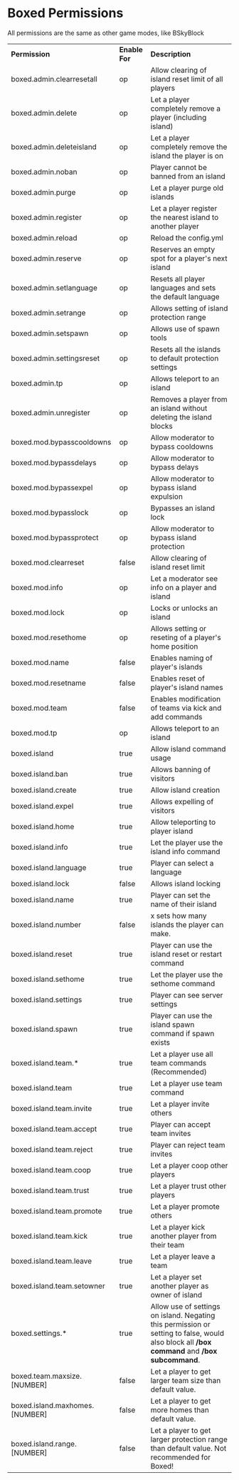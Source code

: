 # Boxed Permissions

All permissions are the same as other game modes, like BSkyBlock

<table align='center'>
<tr>
<td align='left'><b>Permission</b></td>
<td align='left'><b>Enable For</b></td>
<td align='left'><b>Description</b></td>
</tr>
<tr>
<td align='left'>boxed.admin.clearresetall</td>
<td align='left'>op</td>
<td align='left'>Allow clearing of island reset limit of all players</td>
</tr>
<tr>
<td align='left'>boxed.admin.delete</td>
<td align='left'>op</td>
<td align='left'>Let a player completely remove a player (including island)</td>
</tr>
<tr>
<td align='left'>boxed.admin.deleteisland</td>
<td align='left'>op</td>
<td align='left'>Let a player completely remove the island the player is on</td>
</tr>
<tr>
<td align='left'>boxed.admin.noban</td>
<td align='left'>op</td>
<td align='left'>Player cannot be banned from an island</td>
</tr>
<tr>
<td align='left'>boxed.admin.purge</td>
<td align='left'>op</td>
<td align='left'>Let a player purge old islands</td>
</tr>
<tr>
<td align='left'>boxed.admin.register</td>
<td align='left'>op</td>
<td align='left'>Let a player register the nearest island to another player</td>
</tr>
<tr>
<td align='left'>boxed.admin.reload</td>
<td align='left'>op</td>
<td align='left'>Reload the config.yml</td>
</tr>
<tr>
<td align='left'>boxed.admin.reserve</td>
<td align='left'>op</td>
<td align='left'>Reserves an empty spot for a player's next island</td>
</tr>
<tr>
<td align='left'>boxed.admin.setlanguage</td>
<td align='left'>op</td>
<td align='left'>Resets all player languages and sets the default language</td>
</tr>
<tr>
<td align='left'>boxed.admin.setrange</td>
<td align='left'>op</td>
<td align='left'>Allows setting of island protection range</td>
</tr>
<tr>
<td align='left'>boxed.admin.setspawn</td>
<td align='left'>op</td>
<td align='left'>Allows use of spawn tools</td>
</tr>
<tr>
<td align='left'>boxed.admin.settingsreset</td>
<td align='left'>op</td>
<td align='left'>Resets all the islands to default protection settings</td>
</tr>
<tr>
<td align='left'>boxed.admin.tp</td>
<td align='left'>op</td>
<td align='left'>Allows teleport to an island</td>
</tr>
<tr>
<td align='left'>boxed.admin.unregister</td>
<td align='left'>op</td>
<td align='left'>Removes a player from an island without deleting the island blocks</td>
</tr>
<tr>
<td align='left'>boxed.mod.bypasscooldowns</td>
<td align='left'>op</td>
<td align='left'>Allow moderator to bypass cooldowns</td>
</tr>
<tr>
<td align='left'>boxed.mod.bypassdelays</td>
<td align='left'>op</td>
<td align='left'>Allow moderator to bypass delays</td>
</tr>
<tr>
<td align='left'>boxed.mod.bypassexpel</td>
<td align='left'>op</td>
<td align='left'>Allow moderator to bypass island expulsion</td>
</tr>
<tr>
<td align='left'>boxed.mod.bypasslock</td>
<td align='left'>op</td>
<td align='left'>Bypasses an island lock</td>
</tr>
<tr>
<td align='left'>boxed.mod.bypassprotect</td>
<td align='left'>op</td>
<td align='left'>Allow moderator to bypass island protection</td>
</tr>
<tr>
<td align='left'>boxed.mod.clearreset</td>
<td align='left'>false</td>
<td align='left'>Allow clearing of island reset limit</td>
</tr>
<tr>
<td align='left'>boxed.mod.info</td>
<td align='left'>op</td>
<td align='left'>Let a moderator see info on a player and island</td>
</tr>
<tr>
<td align='left'>boxed.mod.lock</td>
<td align='left'>op</td>
<td align='left'>Locks or unlocks an island</td>
</tr>
<tr>
<td align='left'>boxed.mod.resethome</td>
<td align='left'>op</td>
<td align='left'>Allows setting or reseting of a player's home position</td>
</tr>
<tr>
<td align='left'>boxed.mod.name</td>
<td align='left'>false</td>
<td align='left'>Enables naming of player's islands</td>
</tr>
<tr>
<td align='left'>boxed.mod.resetname</td>
<td align='left'>false</td>
<td align='left'>Enables reset of player's island names</td>
</tr>
<tr>
<td align='left'>boxed.mod.team</td>
<td align='left'>false</td>
<td align='left'>Enables modification of teams via kick and add commands</td>
</tr>
<tr>
<td align='left'>boxed.mod.tp</td>
<td align='left'>op</td>
<td align='left'>Allows teleport to an island</td>
</tr>
<tr>
<td align='left'>boxed.island</td>
<td align='left'>true</td>
<td align='left'>Allow island command usage</td>
</tr>
<tr>
<td align='left'>boxed.island.ban</td>
<td align='left'>true</td>
<td align='left'>Allows banning of visitors</td>
</tr>
<tr>
<td align='left'>boxed.island.create</td>
<td align='left'>true</td>
<td align='left'>Allow island creation</td>
</tr>
<tr>
<td align='left'>boxed.island.expel</td>
<td align='left'>true</td>
<td align='left'>Allows expelling of visitors</td>
</tr>
<tr>
<td align='left'>boxed.island.home</td>
<td align='left'>true</td>
<td align='left'>Allow teleporting to player island</td>
</tr>
<tr>
<td align='left'>boxed.island.info</td>
<td align='left'>true</td>
<td align='left'>Let the player use the island info command</td>
</tr>
<tr>
<td align='left'>boxed.island.language</td>
<td align='left'>true</td>
<td align='left'>Player can select a language</td>
</tr>
<tr>
<td align='left'>boxed.island.lock</td>
<td align='left'>false</td>
<td align='left'>Allows island locking</td>
</tr>
<tr>
<td align='left'>boxed.island.name</td>
<td align='left'>true</td>
<td align='left'>Player can set the name of their island</td>
</tr>
<tr>
<td align='left'>boxed.island.number</td>
<td align='left'>false</td>
<td align='left'>x sets how many islands the player can make.</td>
</tr>
<tr>
<td align='left'>boxed.island.reset</td>
<td align='left'>true</td>
<td align='left'>Player can use the island reset or restart command</td>
</tr>
<tr>
<td align='left'>boxed.island.sethome</td>
<td align='left'>true</td>
<td align='left'>Let the player use the sethome command</td>
</tr>
<tr>
<td align='left'>boxed.island.settings</td>
<td align='left'>true</td>
<td align='left'>Player can see server settings</td>
</tr>
<tr>
<td align='left'>boxed.island.spawn</td>
<td align='left'>true</td>
<td align='left'>Player can use the island spawn command if spawn exists</td>
</tr>
<tr>
<td align='left'>boxed.island.team.*</td>
<td align='left'>true</td>
<td align='left'>Let a player use all team commands (Recommended)</td>
</tr>
<tr>
<td align='left'>boxed.island.team</td>
<td align='left'>true</td>
<td align='left'>Let a player use team command</td>
</tr>
<tr>
<td align='left'>boxed.island.team.invite</td>
<td align='left'>true</td>
<td align='left'>Let a player invite others</td>
</tr>
<tr>
<td align='left'>boxed.island.team.accept</td>
<td align='left'>true</td>
<td align='left'>Player can accept team invites</td>
</tr>
<tr>
<td align='left'>boxed.island.team.reject</td>
<td align='left'>true</td>
<td align='left'>Player can reject team invites</td>
</tr>
<tr>
<td align='left'>boxed.island.team.coop</td>
<td align='left'>true</td>
<td align='left'>Let a player coop other players</td>
</tr>
<tr>
<td align='left'>boxed.island.team.trust</td>
<td align='left'>true</td>
<td align='left'>Let a player trust other players</td>
</tr>
<tr>
<td align='left'>boxed.island.team.promote</td>
<td align='left'>true</td>
<td align='left'>Let a player promote others</td>
</tr>
<tr>
<td align='left'>boxed.island.team.kick</td>
<td align='left'>true</td>
<td align='left'>Let a player kick another player from their team</td>
</tr>
<tr>
<td align='left'>boxed.island.team.leave</td>
<td align='left'>true</td>
<td align='left'>Let a player leave a team</td>
</tr>
<tr>
<td align='left'>boxed.island.team.setowner</td>
<td align='left'>true</td>
<td align='left'>Let a player set another player as owner of island</td>
</tr>
<tr>
<td align='left'>boxed.settings.*</td>
<td align='left'>true</td>
<td align='left'>Allow use of settings on island. Negating this permission or setting to false, would also block all <b>/box command</b> and <b>/box subcommand</b>.</td>
</tr>
<tr>
<td align='left'>boxed.team.maxsize.[NUMBER]</td>
<td align='left'>false</td>
<td align='left'>Let a player to get larger team size than default value.</td>
</tr>
<tr>
<td align='left'>boxed.island.maxhomes.[NUMBER]</td>
<td align='left'>false</td>
<td align='left'>Let a player to get more homes than default value.</td>
</tr>
<tr>
<td align='left'>boxed.island.range.[NUMBER]</td>
<td align='left'>false</td>
<td align='left'>Let a player to get larger protection range than default value. Not recommended for Boxed!</td>
</tr>
</table>
